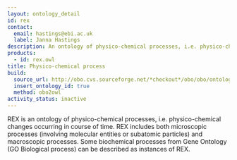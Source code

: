 ```yaml
---
layout: ontology_detail
id: rex
contact:
  email: hastings@ebi.ac.uk
  label: Janna Hastings
description: An ontology of physico-chemical processes, i.e. physico-chemical changes occurring in course of time.
products:
  - id: rex.owl
title: Physico-chemical process
build:
  source_url: http://obo.cvs.sourceforge.net/*checkout*/obo/obo/ontology/physicochemical/rex.obo
  insert_ontology_id: true
  method: obo2owl
activity_status: inactive
---
```


REX is an ontology of physico-chemical processes, i.e. physico-chemical changes occurring in course of time. REX includes both microscopic processes (involving molecular entities or subatomic particles) and macroscopic processes. Some biochemical processes from Gene Ontology (GO Biological process) can be described as instances of REX.
